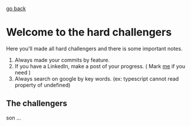 [go back](../README.md)

# Welcome to the hard challengers

Here you'll made all hard challengers and there is some important notes.

1. Always made your commits by feature.
2. If you have a LinkedIn, make a post of your progress. ( Mark [me](https://www.linkedin.com/in/martins20) if you need )
3. Always search on google by key words. (ex: typescript cannot read property of undefined)

## The challengers

son ...
